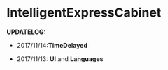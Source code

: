 # **IntelligentExpressCabinet**

**UPDATELOG:**

- 2017/11/14:**TimeDelayed**


- 2017/11/13: **UI** and **Languages**

